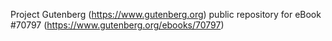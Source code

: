 Project Gutenberg (https://www.gutenberg.org) public repository for
eBook #70797 (https://www.gutenberg.org/ebooks/70797)
